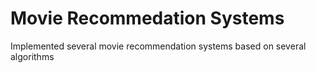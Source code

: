 # Movie Recommedation Systems
 Implemented several movie recommendation systems based on several algorithms
